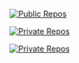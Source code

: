 [![Public Repos](https://github-readme-stats.vercel.app/api/top-langs/?username=sirindudler)](https://github.com/sirindudler/github-readme-stats)

[![Private Repos](https://github-readme-stats-taupe-seven-48.vercel.app/api/top-langs/?username=sirindudler)](https://github.com/sirindudler/github-readme-stats)

[![Private Repos]([https://github-readme-stats-dm2at2hhv-sirins-projects-0b99b18d.vercel.app/api/top-langs/?username=sirindudler)](https://github.com/sirindudler/github-readme-stats)


<!--
**sirindudler/sirindudler** is a ✨ _special_ ✨ repository because its `README.md` (this file) appears on your GitHub profile.

Here are some ideas to get you started:

- 🔭 I’m currently working on ...
- 🌱 I’m currently learning ...
- 👯 I’m looking to collaborate on ...
- 🤔 I’m looking for help with ...
- 💬 Ask me about ...
- 📫 How to reach me: ...
- 😄 Pronouns: ...
- ⚡ Fun fact: ...
-->
